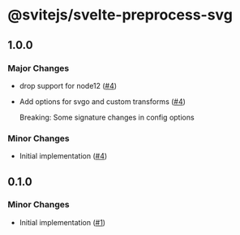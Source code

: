 # @svitejs/svelte-preprocess-svg

## 1.0.0

### Major Changes

- drop support for node12 ([#4](https://github.com/svitejs/svelte-preprocess-svg/pull/4))

* Add options for svgo and custom transforms ([#4](https://github.com/svitejs/svelte-preprocess-svg/pull/4))

  Breaking: Some signature changes in config options

### Minor Changes

- Initial implementation ([#4](https://github.com/svitejs/svelte-preprocess-svg/pull/4))

## 0.1.0

### Minor Changes

- Initial implementation ([#1](https://github.com/svitejs/svelte-preprocess-svg/pull/1))
